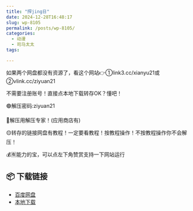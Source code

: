 ```yaml
---
title: "搾jing日"
date: 2024-12-28T16:48:17
slug: wp-8105
permalink: /posts/wp-8105/
categories:
  - 动漫
  - 司马太太
tags:

---
```


如果两个网盘都没有资源了，看这个网站👉①link3.cc/xianyu21或②vlink.cc/ziyuan21

不需要注册账号！直接点本地下载转存OK？懂吧！

🟢解压密码:ziyuan21

🔵解压用解压专家！(应用商店有)

🟡转存的链接网盘有教程！一定要看教程！按教程操作！不按教程操作你不会解压！

💰🈶能力的宝，可以点左下角赞赏支持一下网站运行

## 📦 下载链接
- [百度网盘](https://blziyuan21.com/pay-download/8105?key=fed9b8c39e&down_id=0)
- [本地下载](https://blziyuan21.com/pay-download/8105?key=fed9b8c39e&down_id=1)

